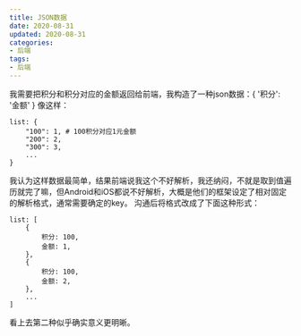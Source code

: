 ```yaml
---
title: JSON数据
date: 2020-08-31
updated: 2020-08-31
categories:
- 后端
tags:
- 后端
---
```


我需要把积分和积分对应的金额返回给前端，我构造了一种json数据：{ '积分': '金额' } 像这样：
```
list: {
	"100": 1, # 100积分对应1元金额
	"200": 2,
	"300": 3,
	...
}
```
我认为这样数据最简单，结果前端说我这个不好解析，我还纳闷，不就是取到值遍历就完了嘛，但Android和iOS都说不好解析，大概是他们的框架设定了相对固定的解析格式，通常需要确定的key。
沟通后将格式改成了下面这种形式：
```
list: [
	{
		积分: 100,
		金额: 1,
	},
	{
		积分: 100,
		金额: 2,
	},
	...
]
```
看上去第二种似乎确实意义更明晰。
